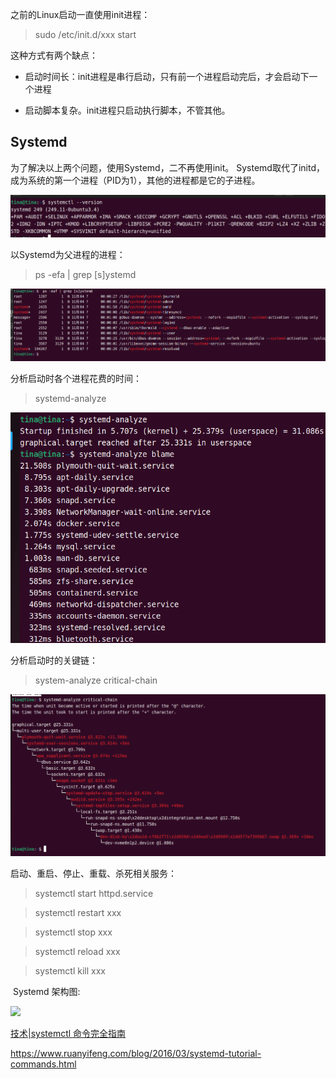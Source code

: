 之前的Linux启动一直使用init进程：

> sudo /etc/init.d/xxx start

这种方式有两个缺点：

- 启动时间长：init进程是串行启动，只有前一个进程启动完后，才会启动下一个进程

- 启动脚本复杂。init进程只启动执行脚本，不管其他。

## Systemd

为了解决以上两个问题，使用Systemd，二不再使用init。 Systemd取代了initd，成为系统的第一个进程（PID为1），其他的进程都是它的子进程。

![](../../assets/2022-11-08-13-38-14-image.png)

以Systemd为父进程的进程：

> ps -efa | grep [s]ystemd

![](../../assets/2022-11-08-13-41-34-image.png)

分析启动时各个进程花费的时间：

> systemd-analyze

![](../../assets/2022-11-08-13-43-26-image.png)

分析启动时的关键链：

> system-analyze critical-chain

![](../../assets/2022-11-08-13-44-12-image.png)

启动、重启、停止、重载、杀死相关服务：

> systemctl start httpd.service

> systemctl restart xxx

> systemctl stop xxx

> systemctl reload xxx

> systemctl kill xxx

 Systemd 架构图:

![](https://www.ruanyifeng.com/blogimg/asset/2016/bg2016030703.png)

[技术|systemctl 命令完全指南](https://linux.cn/article-5926-1.html)

https://www.ruanyifeng.com/blog/2016/03/systemd-tutorial-commands.html
